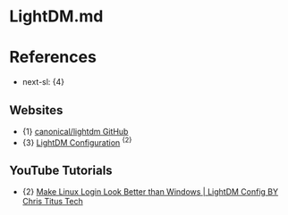 # LightDM.md

# References

* next-sl: {4}

## Websites

* {1} [canonical/lightdm GitHub](https://github.com/canonical/lightdm)
* {3} [LightDM Configuration](https://christitus.com/lightdm-configuration/) <sup>{2}</sup>

## YouTube Tutorials

* {2} [Make Linux Login Look Better than Windows | LightDM Config BY Chris Titus Tech](https://www.youtube.com/watch?v=_dYqisDIcC0)
